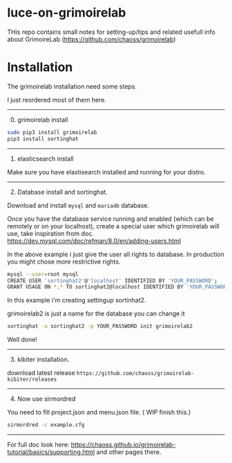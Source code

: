 # luce-on-grimoirelab

THis repo contains small notes for setting-up/tips and related usefull info about GrimoireLab (https://github.com/chaoss/grimoirelab)

# Installation

The grimoirelab installation need some steps. 


I just reordered most of them here.

___
0) grimoirelab install

```bash
sudo pip3 install grimoirelab
pip3 install sortinghat
```
___
1) elasticsearch install

Make sure you have elastisearch installed and running for your distro.

___
2) Database install and sortinghat.

Download and install `mysql` and `mariadb` database.

Once you have the database service running and enabled (which can be remotely or on your localhost), 
create a special user which grimoirelab will use, take inspiration from doc. https://dev.mysql.com/doc/refman/8.0/en/adding-users.html

In the above example i just give the user all rights to database. In production you might chose more restrictive rights.

```bash
mysql --user=root mysql
CREATE USER 'sortinghat2'@'localhost' IDENTIFIED BY 'YOUR_PASSWORD';
GRANT USAGE ON *.* TO sortinghat2@localhost IDENTIFIED BY 'YOUR_PASSWORD';
```

In this example i'm creating settingup sortinhat2.

grimoirelab2 is just a name for the database you can change it
```bash
sortinghat -u sortinghat2 -p YOUR_PASSWORD init grimoirelab2
```

Well done!

___
3) kibiter installation.

download latest release
`https://github.com/chaoss/grimoirelab-kibiter/releases`

___
4) Now use sirmordred

You need to fill project.json and menu.json file. ( WIP finish this.)

```bash
sirmordred -c example.cfg 
```


___
For full doc look here: https://chaoss.github.io/grimoirelab-tutorial/basics/supporting.html and other pages there.
